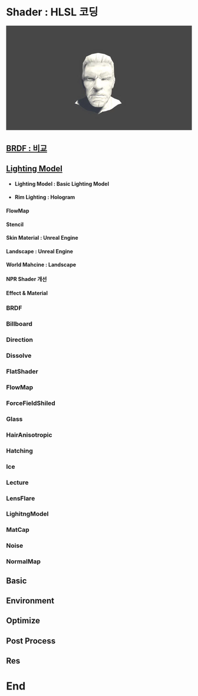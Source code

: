 # Shader : HLSL 코딩

![image](./images/Prot38.webp)

## [BRDF : 비교](https://github.com/initst/PortfolioHAN_2024/blob/main/Shader/BRDF.md)

## [Lighting Model](https://github.com/initst/PortfolioHAN_2024/blob/main/Shader/Lighting.md)

- #### Lighting Model : Basic Lighting Model
- #### Rim Lighting : Hologram

#### FlowMap

#### Stencil

#### Skin Material : Unreal Engine

#### Landscape : Unreal Engine

#### World Mahcine : Landscape

#### NPR Shader 개선

#### Effect & Material


### BRDF

### Billboard

### Direction

### Dissolve

### FlatShader

### FlowMap

### ForceFieldShiled

### Glass

### HairAnisotropic

### Hatching

### Ice

### Lecture

###  LensFlare

### LighitngModel

### MatCap

### Noise

### NormalMap



## Basic

## Environment

## Optimize

## Post Process

## Res


# End
